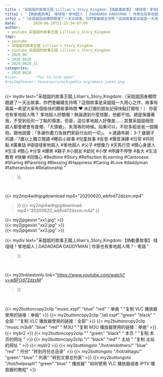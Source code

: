 ```yaml
---
title : "采姐姐的故事王國_Lillian's_Story_Kingdom:【偽動畫故事】 噠噠噠！爹地超人 | DADADADA DADDYMAN | 你家也有爹地超人嗎？- 粵語 "
title2 : "【偽動畫故事】 噠噠噠！爹地超人 | DADADADA DADDYMAN | 你家也有爹地超人嗎？- 粵語 "
info2 : "（采姐姐因身體問題遲了一天出故事，你們會繼續支持嗎？這個故事是采姐姐一大用心之作，故事有兩篇～希望大家有個愉快的聽故事時間 ♥️ 未訂閱的朋友記得快點訂閱啦！）  你家也有爹地超人嗎？  爹地超人好酷喔！無論遇到什麼怪獸，他都不怕。總是保護著我，不受到任何一丁點的傷害。但是，這位爹地超人好像是……  其實采姐姐相信超人都會總會有疲倦、「大頭蝦」、失落等的時候。如果可以，不妨多給爸爸一個擁抱，跟他說聲：「多謝你盡力為我們家庭付出的一切」。  ＊適讀年齡：3-7 歲親子共讀／7歲以上獨立閱讀  #睡前小故事 #兒童故事 #反思 #聲音演繹 #日常 #共同點 #廣東話 #噠噠噠爹地超人 #爹地超人 #父子 #想像力 #天馬行空 #關心身邊人 #生活 #關心 #分享 #爆笑 #親子 #小朋友 #幼兒 #小學 #停課不停學 #長大 #生活教育 #快樂 #同理心 #Bedtime #Story #Reflection #Learning #Cantonese #Sharing #Parenting #Blessing #Happiness #Caring #Love #daddyman #fatherandson #Relationship "
date:        2020-06-20T21:25:34-07:00
author:
 - youtube_采姐姐的故事王國_Lillian's_Story_Kingdom
tags:
 - youtube
 - 采姐姐的故事王國_Lillian's_Story_Kingdom
 - youtube_采姐姐的故事王國_Lillian's_Story_Kingdom
 - 2020_06
 - 2020_0620
 - 2020_0620_21
categories:
 - 2020_0620
#icon:        "fas fa-lock-open"
#resImgTeaser: teaserpics/wikipedia.org/emacs-jokes.png
---
```


{{< mydiv text="采姐姐的故事王國_Lillian's_Story_Kingdom:（采姐姐因身體問題遲了一天出故事，你們會繼續支持嗎？這個故事是采姐姐一大用心之作，故事有兩篇～希望大家有個愉快的聽故事時間 ♥️ 未訂閱的朋友記得快點訂閱啦！）  你家也有爹地超人嗎？  爹地超人好酷喔！無論遇到什麼怪獸，他都不怕。總是保護著我，不受到任何一丁點的傷害。但是，這位爹地超人好像是……  其實采姐姐相信超人都會總會有疲倦、「大頭蝦」、失落等的時候。如果可以，不妨多給爸爸一個擁抱，跟他說聲：「多謝你盡力為我們家庭付出的一切」。  ＊適讀年齡：3-7 歲親子共讀／7歲以上獨立閱讀  #睡前小故事 #兒童故事 #反思 #聲音演繹 #日常 #共同點 #廣東話 #噠噠噠爹地超人 #爹地超人 #父子 #想像力 #天馬行空 #關心身邊人 #生活 #關心 #分享 #爆笑 #親子 #小朋友 #幼兒 #小學 #停課不停學 #長大 #生活教育 #快樂 #同理心 #Bedtime #Story #Reflection #Learning #Cantonese #Sharing #Parenting #Blessing #Happiness #Caring #Love #daddyman #fatherandson #Relationship "
>}}
<br>


{{< my2mp4withjpgdownload mp4="20200620_wbfod72dzxm.mp4"
>}}
{{< my2mp4withjpgdownload mp4="20200620_wbfod72dzxm.m4a"
>}}

{{< my2jpgexist "xx1.jpg" >}}<br>
{{< my2jpgexist "xx2.jpg" >}}<br>
{{< my2jpgexist "xx3.jpg" >}}<br>



{{< mydiv text="采姐姐的故事王國_Lillian's_Story_Kingdom:【偽動畫故事】 噠噠噠！爹地超人 | DADADADA DADDYMAN | 你家也有爹地超人嗎？- 粵語 "
>}}
<br>

{{< my2linktextonly link="https://www.youtube.com/watch?v=wBFOd72dzxM"
>}}


<br>

{{< my2buttoncopy2clip "music.xspf"        "blue"   "red"    " 单曲 "  "复制 VLC 播放器使用的链接：单曲" >}} {{< my2buttoncopy2clip "/all.xspf"         "green"  "black"  " 全部 "  "复制 VLC 播放器使用的链接：全部" >}} {{< my2buttoncopy2clip "music.m3u8"        "blue"   "red"    " M3U  "    "复制 M3U 播放器使用的链接：单曲" >}} {{< mybr2 >}} {{< my2buttoncopy2clip ""                  "green"  "black"  " 本页 "    "复制 本页的网址 " >}} {{< my2buttoncopy2clip "/"                 "black"  "red"    " 主站 "    "复制 主站的网址 " >}} {{< mybr2 >}} {{< my2buttongoto      "/hot/endothers/"   "blue"   "red"    " 月份"   "转到月份总目录" >}} {{< my2buttongoto      "/hot/alltags/"     "green"  "blue"   " 列表"   "转到文章总列表" >}} {{< my2buttongoto      "/hot/helpxspf/"    "green"  "blue"   " 播放器" "如何使用 VLC 播放器或者 IPTV 播放器的教程" >}} 
